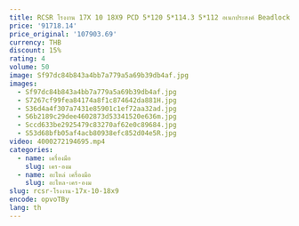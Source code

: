 ```yaml
---
title: RCSR โรงงาน 17X 10 18X9 PCD 5*120 5*114.3 5*112 อเนกประสงค์ Beadlock ปลอมล้อสําหรับ Porsche Racing รถ
price: '91718.14'
price_original: '107903.69'
currency: THB
discount: 15%
rating: 4
volume: 50
image: Sf97dc84b843a4bb7a779a5a69b39db4af.jpg
images:
  - Sf97dc84b843a4bb7a779a5a69b39db4af.jpg
  - S7267cf99fea84174a8f1c874642da881H.jpg
  - S36d4a4f307a7431e85901c1ef72aa32ad.jpg
  - S6b2189c29dee4602873d53341520e636m.jpg
  - Sccd633be2925479c83270af62e0c89684.jpg
  - S53d68bfb05af4acb80938efc852d04e5R.jpg
video: 4000272194695.mp4
categories:
  - name: เครื่องมือ
    slug: เคร-องม
  - name: อะไหล่ เครื่องมือ
    slug: อะไหล-เคร-องม
slug: rcsr-โรงงาน-17x-10-18x9
encode: opvoTBy
lang: th
---
```

  